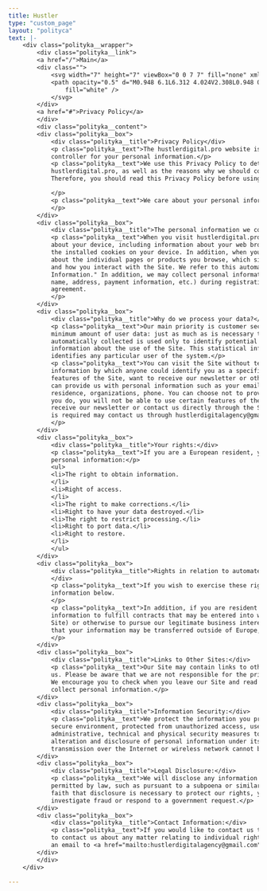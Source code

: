 ```yaml
---
title: Hustler
type: "custom_page"
layout: "polityca"
text: |-
    <div class="polityka__wrapper">
        <div class="polityka__link">
        <a href="/">Main</a>
        <div class="">
            <svg width="7" height="7" viewBox="0 0 7 7" fill="none" xmlns="http://www.w3.org/2000/svg">
            <path opacity="0.5" d="M0.948 6.1L6.312 4.024V2.308L0.948 0.207999V2.008L4.368 3.172L0.948 4.324V6.1Z"
                fill="white" />
            </svg>
        </div>
        <a href="#">Privacy Policy</a>
        </div>
        <div class="polityka__content">
        <div class="polityka__box">
            <div class="polityka__title">Privacy Policy</div>
            <p class="polityka__text">The hustlerdigital.pro website is owned by HUSTLER ENTERPRISE, which is the
            controller for your personal information.</p>
            <p class="polityka__text">We use this Privacy Policy to determine how we process information collected by
            hustlerdigital.pro, as well as the reasons why we should collect certain personal information about you.
            Therefore, you should read this Privacy Policy before using hustlerdigital.pro.

            </p>
            <p class="polityka__text">We care about your personal information and guarantee its privacy and security.
            </p>
        </div>
        <div class="polityka__box">
            <div class="polityka__title">The personal information we collect:</div>
            <p class="polityka__text">When you visit hustlerdigital.pro, we automatically collect certain information
            about your device, including information about your web browser, IP address, time zone, etc. and some of
            the installed cookies on your device. In addition, when you browse the Site, we collect information
            about the individual pages or products you browse, which sites or search terms directed you to the Site,
            and how you interact with the Site. We refer to this automatically collected information as "Device
            Information." In addition, we may collect personal information that you provide to us (including your
            name, address, payment information, etc.) during registration in order to be able to fulfill the
            agreement.
            </p>
        </div>
        <div class="polityka__box">
            <div class="polityka__title">Why do we process your data?</div>
            <p class="polityka__text">Our main priority is customer security, which is why we have to process the
            minimum amount of user data: just as much as is necessary to maintain the site. The information
            automatically collected is used only to identify potential violations and to obtain statistical
            information about the use of the Site. This statistical information is not collected in a way that
            identifies any particular user of the system.</p>
            <p class="polityka__text">You can visit the Site without telling us who you are or revealing any
            information by which anyone could identify you as a specific person. However, if you want to use some
            features of the Site, want to receive our newsletter or other information by filling out a form - you
            can provide us with personal information such as your email address, first name, last name, place of
            residence, organizations, phone. You can choose not to provide us with your personal information, but if
            you do, you will not be able to use certain features of the Site. For example, you may not be able to
            receive our newsletter or contact us directly through the Site. Users who are not sure what information
            is required may contact us through hustlerdigitalagency@gmail.com.
            </p>
        </div>
        <div class="polityka__box">
            <div class="polityka__title">Your rights:</div>
            <p class="polityka__text">If you are a European resident, you have the following rights related to your
            personal information:</p>
            <ul>
            <li>The right to obtain information.
            </li>
            <li>Right of access.
            </li>
            <li>The right to make corrections.</li>
            <li>Right to have your data destroyed.</li>
            <li>The right to restrict processing.</li>
            <li>Right to port data.</li>
            <li>Right to restore.
            </li>
            </ul>
        </div>
        <div class="polityka__box">
            <div class="polityka__title">Rights in relation to automated decision-making and profiling.
            </div>
            <p class="polityka__text">If you wish to exercise these rights, please contact us using the contact
            information below.
            </p>
            <p class="polityka__text">In addition, if you are resident in Europe, we note that we process your
            information to fulfill contracts that may be entered into with you (such as if you order through the
            Site) or otherwise to pursue our legitimate business interests listed above. In addition, please note
            that your information may be transferred outside of Europe, including Canada and the United States.
            </p>
        </div>
        <div class="polityka__box">
            <div class="polityka__title">Links to Other Sites:</div>
            <p class="polityka__text">Our Site may contain links to other sites that are not owned or controlled by
            us. Please be aware that we are not responsible for the privacy policies of such sites or third parties.
            We encourage you to check when you leave our Site and read the privacy statements of each site that may
            collect personal information.</p>
        </div>
        <div class="polityka__box">
            <div class="polityka__title">Information Security:</div>
            <p class="polityka__text">We protect the information you provide on our computer servers in a controlled,
            secure environment, protected from unauthorized access, use or disclosure. We take reasonable
            administrative, technical and physical security measures to protect against unauthorized access, use,
            alteration and disclosure of personal information under its control and storage. However, data
            transmission over the Internet or wireless network cannot be guaranteed.</p>
        </div>
        <div class="polityka__box">
            <div class="polityka__title">Legal Disclosure:</div>
            <p class="polityka__text">We will disclose any information we collect, use or receive when required or
            permitted by law, such as pursuant to a subpoena or similar legal process, and when we believe in good
            faith that disclosure is necessary to protect our rights, your safety or the safety of others,
            investigate fraud or respond to a government request.</p>
        </div>
        <div class="polityka__box">
            <div class="polityka__title">Contact Information:</div>
            <p class="polityka__text">If you would like to contact us to learn more about this Policy, or would like
            to contact us about any matter relating to individual rights and your Personal Information, you can send
            an email to <a href="mailto:hustlerdigitalagency@gmail.com">hustlerdigitalagency@gmail.com</a< /p>
        </div>
        </div>
    </div>

---
```

